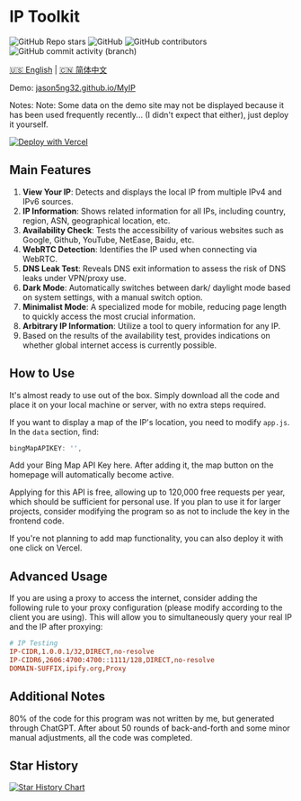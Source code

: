 # IP Toolkit

![GitHub Repo stars](https://img.shields.io/github/stars/jason5ng32/MyIP)
![GitHub](https://img.shields.io/github/license/jason5ng32/MyIP)
![GitHub contributors](https://img.shields.io/github/contributors/jason5ng32/MyIP)
![GitHub commit activity (branch)](https://img.shields.io/github/commit-activity/m/jason5ng32/MyIP)

[🇺🇸 English](README.md) | [🇨🇳 简体中文](README_CN.md)


Demo: [jason5ng32.github.io/MyIP](https://jason5ng32.github.io/MyIP/)

Notes: Note: Some data on the demo site may not be displayed because it has been used frequently recently... (I didn't expect that either), just deploy it yourself.

[![Deploy with Vercel](https://vercel.com/button)](https://vercel.com/new/clone?repository-url=https%3A%2F%2Fgithub.com%2Fjason5ng32%2FMyIP&project-name=MyIP&repository-name=MyIP)

## Main Features

1. **View Your IP**: Detects and displays the local IP from multiple IPv4 and IPv6 sources.
2. **IP Information**: Shows related information for all IPs, including country, region, ASN, geographical location, etc.
3. **Availability Check**: Tests the accessibility of various websites such as Google, Github, YouTube, NetEase, Baidu, etc.
4. **WebRTC Detection**: Identifies the IP used when connecting via WebRTC.
5. **DNS Leak Test**: Reveals DNS exit information to assess the risk of DNS leaks under VPN/proxy use.
6. **Dark Mode**: Automatically switches between dark/ daylight mode based on system settings, with a manual switch option.
7. **Minimalist Mode**: A specialized mode for mobile, reducing page length to quickly access the most crucial information.
8. **Arbitrary IP Information**: Utilize a tool to query information for any IP.
9. Based on the results of the availability test, provides indications on whether global internet access is currently possible.

## How to Use

It's almost ready to use out of the box. Simply download all the code and place it on your local machine or server, with no extra steps required.

If you want to display a map of the IP's location, you need to modify `app.js`. In the `data` section, find:

```javascript
bingMapAPIKEY: '',
```

Add your Bing Map API Key here. After adding it, the map button on the homepage will automatically become active.

Applying for this API is free, allowing up to 120,000 free requests per year, which should be sufficient for personal use. If you plan to use it for larger projects, consider modifying the program so as not to include the key in the frontend code.

If you're not planning to add map functionality, you can also deploy it with one click on Vercel.

## Advanced Usage

If you are using a proxy to access the internet, consider adding the following rule to your proxy configuration (please modify according to the client you are using). This will allow you to simultaneously query your real IP and the IP after proxying:

```ini
# IP Testing
IP-CIDR,1.0.0.1/32,DIRECT,no-resolve
IP-CIDR6,2606:4700:4700::1111/128,DIRECT,no-resolve
DOMAIN-SUFFIX,ipify.org,Proxy
```

## Additional Notes

80% of the code for this program was not written by me, but generated through ChatGPT. After about 50 rounds of back-and-forth and some minor manual adjustments, all the code was completed.

## Star History

[![Star History Chart](https://api.star-history.com/svg?repos=jason5ng32/MyIP&type=Date)](https://star-history.com/#jason5ng32/MyIP&Date)